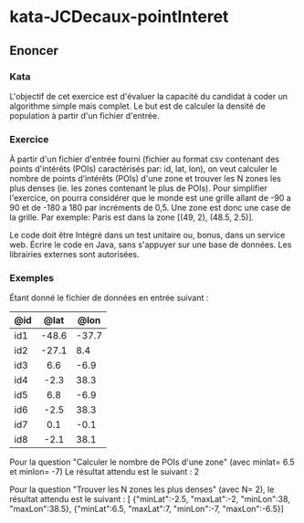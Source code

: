 # kata-JCDecaux-pointInteret


## Enoncer

### Kata

L'objectif de cet exercice est d'évaluer la capacité du candidat à coder un algorithme simple mais complet.
Le but est de calculer la densité de population à partir d'un fichier d'entrée.

 

### Exercice

À partir d'un fichier d'entrée fourni (fichier au format csv contenant des points d'intérêts (POIs) caractérisés par: id, lat, lon),
on veut calculer le nombre de points dʼintérêts (POIs) d'une zone et trouver les N zones les plus denses (ie. les zones contenant le plus de POIs).
Pour simplifier l'exercice, on pourra considérer que le monde est une grille allant de -90 a 90 et de -180 a 180 par incréments de 0,5.
Une zone est donc une case de la grille. Par exemple: Paris est dans la zone [(49, 2), (48.5, 2.5)].

Le code doit être Intégré dans un test unitaire ou, bonus, dans un service web. Écrire le code en Java, sans s'appuyer sur une base de données. Les librairies externes sont autorisées.

 

### Exemples

Étant donné le fichier de données en entrée suivant :

|@id| @lat  |@lon |
| - |:-----:| --- |
|id1| -48.6 |-37.7|
|id2| -27.1 |8.4  |
|id3|  6.6  |-6.9 |
|id4| -2.3  |38.3 |
|id5|  6.8  |-6.9 |
|id6| -2.5  |38.3 |
|id7|  0.1  |-0.1 |
|id8| -2.1  |38.1 |

Pour la question "Calculer le nombre de POIs d'une zone" (avec minlat= 6.5 et minlon= -7)
Le résultat attendu est le suivant : 2

 

Pour la question "Trouver les N zones les plus denses" (avec N= 2), le résultat
attendu est le suivant :
[ {"minLat":-2.5, "maxLat":-2, "minLon":38, "maxLon":38.5}, {"minLat":6.5, "maxLat":7, "minLon":-7, "maxLon":-6.5}]
